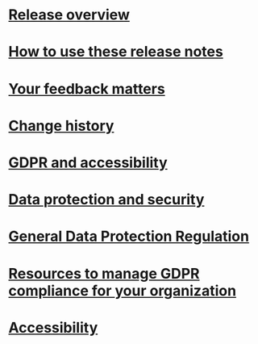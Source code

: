 # [Release overview](release-overview.md)
# [How to use these release notes](how-to-use-these-release-notes.md)
# [Your feedback matters](your-feedback-matters.md)
# [Change history](change-history.md)
# [GDPR and accessibility](gdpr-and-accessibility/index.md)
# [Data protection and security](gdpr-and-accessibility/data-protection-and-security/index.md)
# [General Data Protection Regulation](gdpr-and-accessibility/data-protection-and-security/general-data-protection-regulation.md)
# [Resources to manage GDPR compliance for your organization](gdpr-and-accessibility/data-protection-and-security/resources-to-manage-gdpr-compliance-for-your-organization.md)
# [Accessibility](gdpr-and-accessibility/accessibility.md)
